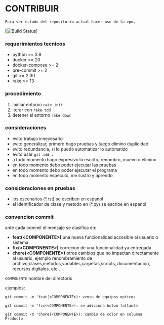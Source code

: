 # CONTRIBUIR

`Para ver estado del repositorio actual hacer uso de la vpn.`

[![Build Status](http://170.16.238.10:8000/api/badges/OneTeam/trytondo-sale_opportunity_management/status.svg)]


### requerimientos tecnicos

* python >= 3.9
* docker >= 20
* docker-compose >= 2
* pre-commit >= 2
* git >= 2.30
* rake >= 13

### procedimiento

1. iniciar entorno `rake init`
2. iterar con `rake tdd`
3. detener el entorno `rake down`

### consideraciones

* evito trabajo innecesario
* evito generalizar, primero hago pruebas y luego elimino duplicidad
* evito redundancia, si lo puedo automatizar lo automatizo
* evito usar `git add .`
* a todo momento hago expresivo lo escrito, renombro, muevo o elimino
* en todo momento debo poder ejecutar las pruebas
* en todo momento debo poder ejecutar el programa
* en todo momento especulo, me ilustro y aprendo

### consideraciones en pruebas

* los escenarios (*.rst) se escriben en espanol
* el identificador de clase y metodo en (*.py) se escribe en espanol

### convencion commit

ante cada commit el mensaje se clasifica en:
*  **feat(\<COMPONENTE\>)** una nueva funcionalidad accesible al usuario o sistema
*  **fix(\<COMPONENTE\>)** correcion de una funcionalidad ya entregada
*  **chore(\<COMPONENTE\>)** otros cambios que no impactan directamente al usuario, ejemplo renombramiento de archivo,clases,metodos,variables,carpetas,scripts, documentacion, recursos digitales, etc..

`COMPONENTE` nombre del directorio

ejemplos:

`git commit -m 'feat(<COMPONENTE>): venta de equipos opticos`

`git commit -m 'fix(<COMPONENTE>): se adiciona boton faltante`

`git commit -m 'chore(<COMPONENTE>): cambio de color en columna Producto`

